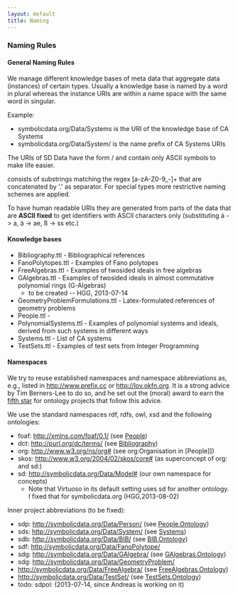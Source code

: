 ```yaml
---
layout: default
title: Naming
---
```


### Naming Rules

#### General Naming Rules

We manage different knowledge bases of meta data that aggregate data (instances) of certain types. Usually a knowledge base is named by a word in plural whereas the instance URIs are within a name space with the same word in singular.

Example:

-   symbolicdata.org/Data/Systems is the URI of the knowledge base of CA Systems
-   symbolicdata.org/Data/System/ is the name prefix of CA Systems URIs

The URIs of SD Data have the form <NamespacePrefix>/<identifier> and contain only ASCII symbols to make life easier.

<identifier> consists of substrings matching the regex [a-zA-Z0-9\_-]+ that are concatenated by '.' as separator. For special types more restrictive naming schemes are applied.

To have human readable URIs they are generated from parts of the data that are **ASCII fixed** to get identifiers with ASCII characters only (substituting á -\> a, ä -\> ae, ß -\> ss etc.)

#### Knowledge bases

-   Bibliography.ttl - Bibliographical references
-   FanoPolytopes.ttl - Examples of Fano polytopes
-   FreeAlgebras.ttl - Examples of twosided ideals in free algebras
-   GAlgebras.ttl - Examples of twosided ideals in almost commutative polynomial rings (G-Algebras)
    -   to be created -- HGG, 2013-07-14
-   GeometryProblemFormulations.ttl - Latex-formulated references of geometry problems
-   People.ttl -
-   PolynomialSystems.ttl - Examples of polynomial systems and ideals, derived from such systems in different ways
-   Systems.ttl - List of CA systems
-   TestSets.ttl - Examples of test sets from Integer Programming

#### Namespaces

We try to reuse established namespaces and namespace abbreviations as, e.g., listed in <http://www.prefix.cc> or <http://lov.okfn.org>. It is a strong advice by Tim Berners-Lee to do so, and he set out the (moral) award to earn the [fifth star](http://5stardata.info) for ontology projects that follow this advice.

We use the standard namespaces rdf, rdfs, owl, xsd and the following ontologies:

-   foaf: <http://xmlns.com/foaf/0.1/> (see [People](People "wikilink"))
-   dct: <http://purl.org/dc/terms/> (see [Bibliography](Bibliography "wikilink"))
-   org: <http://www.w3.org/ns/org#> (see org:Organisation in [People]])
-   skos: <http://www.w3.org/2004/02/skos/core#> (as superconcept of org: and sd:)
-   sd: <http://symbolicdata.org/Data/Model#> (our own namespace for concepts)
    -   Note that Virtuoso in its default setting uses sd for another ontology. I fixed that for symbolicdata.org (HGG,2013-08-02)

Inner project abbreviations (to be fixed):

-   sdp: <http://symbolicdata.org/Data/Person/> (see [People.Ontology](People.Ontology "wikilink"))
-   sds: <http://symbolicdata.org/Data/System/> (see [Systems](Systems "wikilink"))
-   sdb: <http://symbolicdata.org/Data/BIB/> (see [BIB.Ontology](BIB.Ontology "wikilink"))
-   sdf: <http://symbolicdata.org/Data/FanoPolytope/>
-   sdg: <http://symbolicdata.org/Data/GAlgebra/> (see [GAlgebras.Ontology](GAlgebras.Ontology "wikilink"))
-   sdg: <http://symbolicdata.org/Data/GeometryProblem/>
-   <http://symbolicdata.org/Data/FreeAlgebra/> (see [FreeAlgebras.Ontology](FreeAlgebras.Ontology "wikilink"))
-   <http://symbolicdata.org/Data/TestSet/> (see [TestSets.Ontology](TestSets.Ontology "wikilink"))
-   todo: sdpol: (2013-07-14, since Andreas is working on it)

